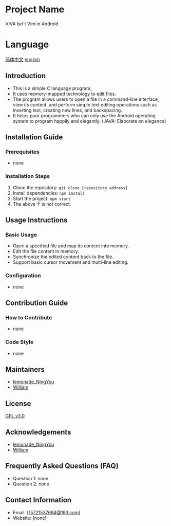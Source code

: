 # Project Name
VIVA Isn't Vim in Android

# Language
[简体中文](README.md)
[english](EN-README.md)
## Introduction
- This is a simple C language program,
- It uses memory-mapped technology to edit files.
- The program allows users to open a file in a command-line interface, view its content, and perform simple text editing operations such as inserting text, creating new lines, and backspacing.
- It helps poor programmers who can only use the Android operating system to program happily and elegantly. (JAVA: Elaborate on elegance)

## Installation Guide
### Prerequisites
- none

### Installation Steps
1. Clone the repository: `git clone [repository address]`
2. Install dependencies: `npm install`
3. Start the project: `npm start`
4. The above ↑ is not correct.

## Usage Instructions
### Basic Usage
- Open a specified file and map its content into memory.
- Edit the file content in memory.
- Synchronize the edited content back to the file.
- Support basic cursor movement and multi-line editing.

### Configuration
- none

## Contribution Guide
### How to Contribute
- none

### Code Style
- none

## Maintainers
- [lemonade_NingYou](https://github.com/2703000)
- [William](https://github.com/)

## License
[GPL v3.0](LICENSE)

## Acknowledgements
- [lemonade_NingYou](https://github.com/2703000)
- [William](https://github.com/)

## Frequently Asked Questions (FAQ)
- Question 1: none
- Question 2: none

## Contact Information
- Email: [15721537684@163.com]
- Website: [none]
